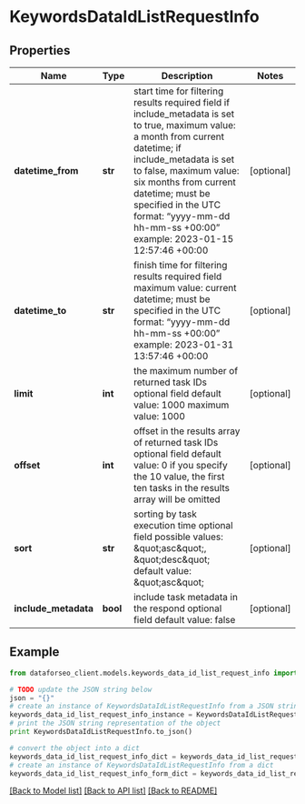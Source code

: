 # KeywordsDataIdListRequestInfo


## Properties

Name | Type | Description | Notes
------------ | ------------- | ------------- | -------------
**datetime_from** | **str** | start time for filtering results required field if include_metadata is set to true, maximum value: a month from current datetime; if include_metadata is set to false, maximum value: six months from current datetime; must be specified in the UTC format: “yyyy-mm-dd hh-mm-ss +00:00” example: 2023-01-15 12:57:46 +00:00 | [optional] 
**datetime_to** | **str** | finish time for filtering results required field maximum value: current datetime; must be specified in the UTC format: “yyyy-mm-dd hh-mm-ss +00:00” example: 2023-01-31 13:57:46 +00:00 | [optional] 
**limit** | **int** | the maximum number of returned task IDs optional field default value: 1000 maximum value: 1000 | [optional] 
**offset** | **int** | offset in the results array of returned task IDs optional field default value: 0 if you specify the 10 value, the first ten tasks in the results array will be omitted | [optional] 
**sort** | **str** | sorting by task execution time optional field possible values: \&quot;asc\&quot;, \&quot;desc\&quot; default value: \&quot;asc\&quot; | [optional] 
**include_metadata** | **bool** | include task metadata in the respond optional field default value: false | [optional] 

## Example

```python
from dataforseo_client.models.keywords_data_id_list_request_info import KeywordsDataIdListRequestInfo

# TODO update the JSON string below
json = "{}"
# create an instance of KeywordsDataIdListRequestInfo from a JSON string
keywords_data_id_list_request_info_instance = KeywordsDataIdListRequestInfo.from_json(json)
# print the JSON string representation of the object
print KeywordsDataIdListRequestInfo.to_json()

# convert the object into a dict
keywords_data_id_list_request_info_dict = keywords_data_id_list_request_info_instance.to_dict()
# create an instance of KeywordsDataIdListRequestInfo from a dict
keywords_data_id_list_request_info_form_dict = keywords_data_id_list_request_info.from_dict(keywords_data_id_list_request_info_dict)
```
[[Back to Model list]](../README.md#documentation-for-models) [[Back to API list]](../README.md#documentation-for-api-endpoints) [[Back to README]](../README.md)


